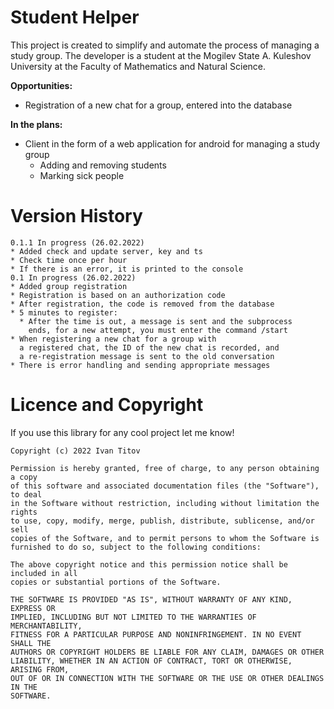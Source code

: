 Student Helper
==============

This project is created to simplify and automate the process of managing a study group.
The developer is a student at the Mogilev State A. Kuleshov University at the Faculty of Mathematics and Natural Science.

**Opportunities:**
* Registration of a new chat for a group, entered into the database

**In the plans:**
* Client in the form of a web application for android for managing a study group
  * Adding and removing students
  * Marking sick people



Version History
===============
```
0.1.1 In progress (26.02.2022)
* Added check and update server, key and ts
* Check time once per hour
* If there is an error, it is printed to the console
0.1 In progress (26.02.2022)
* Added group registration
* Registration is based on an authorization code
* After registration, the code is removed from the database
* 5 minutes to register:
  * After the time is out, a message is sent and the subprocess 
    ends, for a new attempt, you must enter the command /start
* When registering a new chat for a group with 
  a registered chat, the ID of the new chat is recorded, and 
  a re-registration message is sent to the old conversation
* There is error handling and sending appropriate messages
```


Licence and Copyright
=====================
If you use this library for any cool project let me know!

```
Copyright (c) 2022 Ivan Titov

Permission is hereby granted, free of charge, to any person obtaining a copy
of this software and associated documentation files (the "Software"), to deal
in the Software without restriction, including without limitation the rights
to use, copy, modify, merge, publish, distribute, sublicense, and/or sell
copies of the Software, and to permit persons to whom the Software is
furnished to do so, subject to the following conditions:

The above copyright notice and this permission notice shall be included in all
copies or substantial portions of the Software.

THE SOFTWARE IS PROVIDED "AS IS", WITHOUT WARRANTY OF ANY KIND, EXPRESS OR
IMPLIED, INCLUDING BUT NOT LIMITED TO THE WARRANTIES OF MERCHANTABILITY,
FITNESS FOR A PARTICULAR PURPOSE AND NONINFRINGEMENT. IN NO EVENT SHALL THE
AUTHORS OR COPYRIGHT HOLDERS BE LIABLE FOR ANY CLAIM, DAMAGES OR OTHER
LIABILITY, WHETHER IN AN ACTION OF CONTRACT, TORT OR OTHERWISE, ARISING FROM,
OUT OF OR IN CONNECTION WITH THE SOFTWARE OR THE USE OR OTHER DEALINGS IN THE
SOFTWARE.
```
